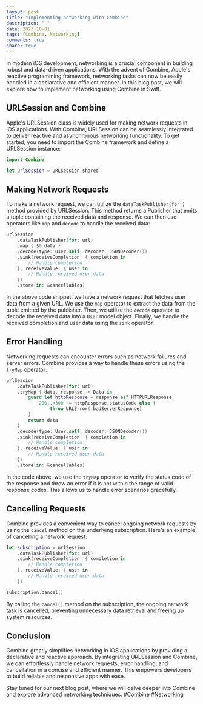 ```yaml
---
layout: post
title: "Implementing networking with Combine"
description: " "
date: 2023-10-01
tags: [Combine, Networking]
comments: true
share: true
---
```


In modern iOS development, networking is a crucial component in building robust and data-driven applications. With the advent of Combine, Apple's reactive programming framework, networking tasks can now be easily handled in a declarative and efficient manner. In this blog post, we will explore how to implement networking using Combine in Swift.

## URLSession and Combine

Apple's URLSession class is widely used for making network requests in iOS applications. With Combine, URLSession can be seamlessly integrated to deliver reactive and asynchronous networking functionality. To get started, you need to import the Combine framework and define a URLSession instance:

```swift
import Combine

let urlSession = URLSession.shared
```

## Making Network Requests

To make a network request, we can utilize the `dataTaskPublisher(for:)` method provided by URLSession. This method returns a Publisher that emits a tuple containing the received data and response. We can then use operators like `map` and `decode` to handle the received data:

```swift
urlSession
    .dataTaskPublisher(for: url)
    .map { $0.data }
    .decode(type: User.self, decoder: JSONDecoder())
    .sink(receiveCompletion: { completion in
        // Handle completion
    }, receiveValue: { user in
        // Handle received user data
    })
    .store(in: &cancellables)
```

In the above code snippet, we have a network request that fetches user data from a given URL. We use the `map` operator to extract the data from the tuple emitted by the publisher. Then, we utilize the `decode` operator to decode the received data into a `User` model object. Finally, we handle the received completion and user data using the `sink` operator.

## Error Handling

Networking requests can encounter errors such as network failures and server errors. Combine provides a way to handle these errors using the `tryMap` operator:

```swift
urlSession
    .dataTaskPublisher(for: url)
    .tryMap { data, response -> Data in
        guard let httpResponse = response as? HTTPURLResponse,
            200..<300 ~= httpResponse.statusCode else {
                throw URLError(.badServerResponse)
        }
        return data
    }
    .decode(type: User.self, decoder: JSONDecoder())
    .sink(receiveCompletion: { completion in
        // Handle completion
    }, receiveValue: { user in
        // Handle received user data
    })
    .store(in: &cancellables)
```

In the code above, we use the `tryMap` operator to verify the status code of the response and throw an error if it is not within the range of valid response codes. This allows us to handle error scenarios gracefully.

## Cancelling Requests

Combine provides a convenient way to cancel ongoing network requests by using the `cancel` method on the underlying subscription. Here's an example of cancelling a network request:

```swift
let subscription = urlSession
    .dataTaskPublisher(for: url)
    .sink(receiveCompletion: { completion in
        // Handle completion
    }, receiveValue: { user in
        // Handle received user data
    })

subscription.cancel()
```

By calling the `cancel()` method on the subscription, the ongoing network task is cancelled, preventing unnecessary data retrieval and freeing up system resources.

## Conclusion

Combine greatly simplifies networking in iOS applications by providing a declarative and reactive approach. By integrating URLSession and Combine, we can effortlessly handle network requests, error handling, and cancellation in a concise and efficient manner. This empowers developers to build reliable and responsive apps with ease.

Stay tuned for our next blog post, where we will delve deeper into Combine and explore advanced networking techniques. #Combine #Networking